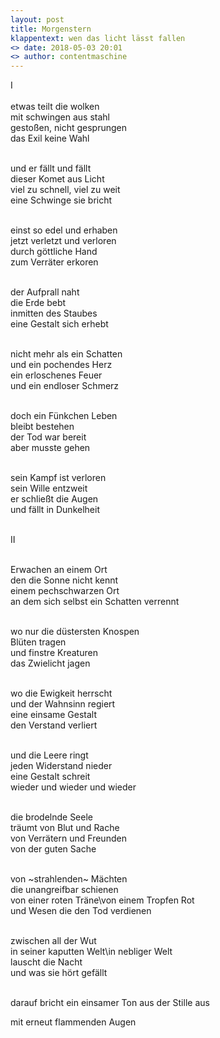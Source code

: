 ```yaml
---
layout: post
title: Morgenstern
klappentext: wen das licht lässt fallen
<> date: 2018-05-03 20:01
<> author: contentmaschine
---
```

I <br> <br>
etwas teilt die wolken <br>
mit schwingen aus stahl <br>
gestoßen, nicht gesprungen <br>
das Exil keine Wahl <br> <br>

und er fällt und fällt <br>
dieser Komet aus Licht <br>
viel zu schnell, viel zu weit <br>
eine Schwinge sie bricht <br> <br>

einst so edel und erhaben <br>
jetzt verletzt und verloren <br>
durch göttliche Hand <br>
zum Verräter erkoren <br> <br>

der Aufprall naht <br>
die Erde bebt <br>
inmitten des Staubes <br>
eine Gestalt sich erhebt <br> <br>

nicht mehr als ein Schatten <br>
und ein pochendes Herz <br>
ein erloschenes Feuer  <br>
und ein endloser Schmerz <br> <br>

doch ein Fünkchen Leben <br>
bleibt bestehen <br>
der Tod war bereit <br>
aber musste gehen <br> <br>

sein Kampf ist verloren <br>
sein Wille entzweit <br>
er schließt die Augen <br>
und fällt in Dunkelheit <br> <br>

&#8545; <br> <br>

Erwachen an einem Ort <br>
den die Sonne nicht kennt <br>
einem pechschwarzen Ort <br>
an dem sich selbst ein Schatten verrennt <br> <br>

wo nur die düstersten Knospen <br>
Blüten tragen <br>
und finstre Kreaturen <br>
das Zwielicht jagen <br> <br>

wo die Ewigkeit herrscht <br>
und der Wahnsinn regiert <br> 
eine einsame Gestalt <br>
den Verstand verliert <br> <br>

und die Leere ringt <br>
jeden Widerstand nieder <br>
eine Gestalt schreit <br>
wieder und wieder und wieder <br> <br>

die brodelnde Seele <br>
träumt von Blut und Rache <br>
von Verrätern und Freunden <br>
von der guten Sache <br> <br>

von ~strahlenden~ Mächten <br>
die unangreifbar schienen <br>
von einer roten Träne\von einem Tropfen Rot <br>
und Wesen die den Tod verdienen <br> <br>

zwischen all der Wut <br>
in seiner kaputten Welt\in nebliger Welt <br>
lauscht die Nacht <br>
und was sie hört gefällt <br> <br>

darauf bricht ein einsamer Ton
aus der Stille aus

mit erneut flammenden Augen


